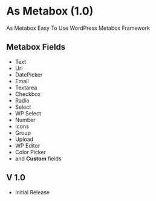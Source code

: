 # As Metabox (1.0)
As Metabox Easy To Use WordPress Metabox Framework



## Metabox Fields
- Text
- Url
- DatePicker
- Email
- Textarea
- Checkbox
- Radio
- Select
- WP Select
- Number
- Icons
- Group
- Upload
- WP Editor
- Color Picker
- and **Custom** fields


## V 1.0
- Initial Release